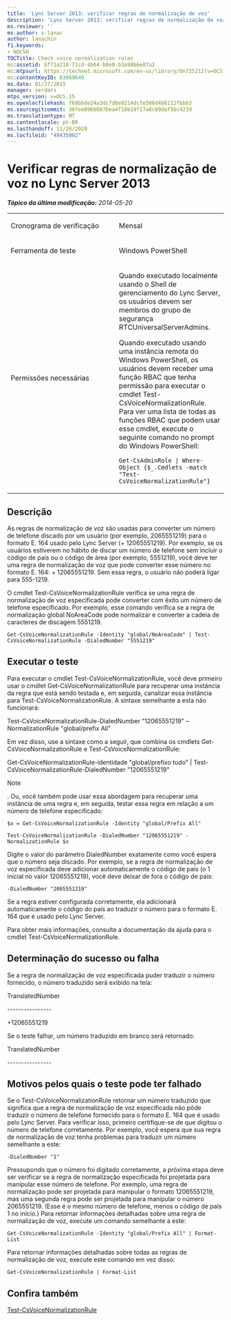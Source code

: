 ```yaml
---
title: 'Lync Server 2013: verificar regras de normalização de voz'
description: 'Lync Server 2013: verificar regras de normalização de voz.'
ms.reviewer: ''
ms.author: v-lanac
author: lanachin
f1.keywords:
- NOCSH
TOCTitle: Check voice normalization rules
ms:assetid: bf71a218-71cd-4b64-b8e8-b3a98b6e87a2
ms:mtpsurl: https://technet.microsoft.com/en-us/library/Dn725212(v=OCS.15)
ms:contentKeyID: 63969649
ms.date: 01/27/2015
manager: serdars
mtps_version: v=OCS.15
ms.openlocfilehash: f68bbde24a3dc7d8e8214dcfe506d4b8112fbbb3
ms.sourcegitcommit: 36fee89bb887bea4f18b19f17a8c69daf5bc423d
ms.translationtype: MT
ms.contentlocale: pt-BR
ms.lasthandoff: 11/26/2020
ms.locfileid: "49435002"
---
```

# <a name="check-voice-normalization-rules-in-lync-server-2013"></a>Verificar regras de normalização de voz no Lync Server 2013

<div data-xmlns="http://www.w3.org/1999/xhtml">

<div class="topic" data-xmlns="http://www.w3.org/1999/xhtml" data-msxsl="urn:schemas-microsoft-com:xslt" data-cs="https://msdn.microsoft.com/">

<div data-asp="https://msdn2.microsoft.com/asp">



</div>

<div id="mainSection">

<div id="mainBody">

<span> </span>

_**Tópico da última modificação:** 2014-05-20_


<table>
<colgroup>
<col style="width: 50%" />
<col style="width: 50%" />
</colgroup>
<tbody>
<tr class="odd">
<td><p>Cronograma de verificação</p></td>
<td><p>Mensal</p></td>
</tr>
<tr class="even">
<td><p>Ferramenta de teste</p></td>
<td><p>Windows PowerShell</p></td>
</tr>
<tr class="odd">
<td><p>Permissões necessárias</p></td>
<td><p>Quando executado localmente usando o Shell de gerenciamento do Lync Server, os usuários devem ser membros do grupo de segurança RTCUniversalServerAdmins.</p>
<p>Quando executado usando uma instância remota do Windows PowerShell, os usuários devem receber uma função RBAC que tenha permissão para executar o cmdlet Test-CsVoiceNormalizationRule. Para ver uma lista de todas as funções RBAC que podem usar esse cmdlet, execute o seguinte comando no prompt do Windows PowerShell:</p>
<p><code>Get-CsAdminRole | Where-Object {$_.Cmdlets -match &quot;Test-CsVoiceNormalizationRule&quot;}</code></p></td>
</tr>
</tbody>
</table>


<div>

## <a name="description"></a>Descrição

As regras de normalização de voz são usadas para converter um número de telefone discado por um usuário (por exemplo, 2065551219) para o formato E. 164 usado pelo Lync Server (+ 12065551219). Por exemplo, se os usuários estiverem no hábito de discar um número de telefone sem incluir o código de país ou o código de área (por exemplo, 5551219), você deve ter uma regra de normalização de voz que pode converter esse número no formato E. 164: + 12065551219. Sem essa regra, o usuário não poderá ligar para 555-1219.

O cmdlet Test-CsVoiceNormalizationRule verifica se uma regra de normalização de voz especificada pode converter com êxito um número de telefone especificado. Por exemplo, esse comando verifica se a regra de normalização global NoAreaCode pode normalizar e converter a cadeia de caracteres de discagem 5551219.

`Get-CsVoiceNormalizationRule -Identity "global/NoAreaCode" | Test-CsVoiceNormalizationRule -DialedNumber "5551219"`

</div>

<div>

## <a name="running-the-test"></a>Executar o teste

Para executar o cmdlet Test-CsVoiceNormalizationRule, você deve primeiro usar o cmdlet Get-CsVoiceNormalizationRule para recuperar uma instância da regra que está sendo testada e, em seguida, canalizar essa instância para Test-CsVoiceNormalizationRule. A sintaxe semelhante a esta não funcionará:

Test-CsVoiceNormalizationRule-DialedNumber "12065551219" – NormalizationRule "global/prefix All"

Em vez disso, use a sintaxe como a seguir, que combina os cmdlets Get-CsVoiceNormalizationRule e Test-CsVoiceNormalizationRule:

Get-CsVoiceNormalizationRule-identidade "global/prefixo tudo" | Test-CsVoiceNormalizationRule-DialedNumber "12065551219"

<div>


> [!NOTE]  
> . Ou, você também pode usar essa abordagem para recuperar uma instância de uma regra e, em seguida, testar essa regra em relação a um número de telefone especificado:



</div>

`$x = Get-CsVoiceNormalizationRule -Identity "global/Prefix All"`

`Test-CsVoiceNormalizationRule -DialedNumber "12065551219" -NormalizationRule $x`

Digite o valor do parâmetro DialedNumber exatamente como você espera que o número seja discado. Por exemplo, se a regra de normalização de voz especificada deve adicionar automaticamente o código de país (o 1 inicial no valor 12065551219), você deve deixar de fora o código de país:

`-DialedNumber "2065551219"`

Se a regra estiver configurada corretamente, ela adicionará automaticamente o código do país ao traduzir o número para o formato E. 164 que é usado pelo Lync Server.

Para obter mais informações, consulte a documentação da ajuda para o cmdlet Test-CsVoiceNormalizationRule.

</div>

<div>

## <a name="determining-success-or-failure"></a>Determinação do sucesso ou falha

Se a regra de normalização de voz especificada puder traduzir o número fornecido, o número traduzido será exibido na tela:

TranslatedNumber

\----------------

\+12065551219

Se o teste falhar, um número traduzido em branco será retornado:

TranslatedNumber

\----------------

</div>

<div>

## <a name="reasons-why-the-test-might-have-failed"></a>Motivos pelos quais o teste pode ter falhado

Se o Test-CsVoiceNormalizationRule retornar um número traduzido que significa que a regra de normalização de voz especificada não pôde traduzir o número de telefone fornecido para o formato E. 164 que é usado pelo Lync Server. Para verificar isso, primeiro certifique-se de que digitou o número de telefone corretamente. Por exemplo, você espera que sua regra de normalização de voz tenha problemas para traduzir um número semelhante a este:

`-DialedNumber "1"`

Pressupondo que o número foi digitado corretamente, a próxima etapa deve ser verificar se a regra de normalização especificada foi projetada para manipular esse número de telefone. Por exemplo, uma regra de normalização pode ser projetada para manipular o formato 12065551219, mas uma segunda regra pode ser projetada para manipular o número 2065551219. (Esse é o mesmo número de telefone, menos o código de país 1 no início.) Para retornar informações detalhadas sobre uma regra de normalização de voz, execute um comando semelhante a este:

`Get-CsVoiceNormalizationRule -Identity "global/Prefix All" | Format-List`

Para retornar informações detalhadas sobre todas as regras de normalização de voz, execute este comando em vez disso:

`Get-CsVoiceNormalizationRule | Format-List`

</div>

<div>

## <a name="see-also"></a>Confira também


[Test-CsVoiceNormalizationRule](https://docs.microsoft.com/powershell/module/skype/Test-CsVoiceNormalizationRule)  
  

</div>

</div>

<span> </span>

</div>

</div>

</div>

